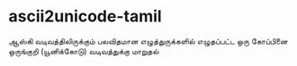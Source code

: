 # ascii2unicode-tamil
ஆஸ்கி வடிவத்திலிருக்கும் பலவிதமான எழுத்துருக்களில் எழுதப்பட்ட ஒரு கோப்பினை ஒருங்குறி (யூனிக்கோடு)  வடிவத்துக்கு மாறுதல்
